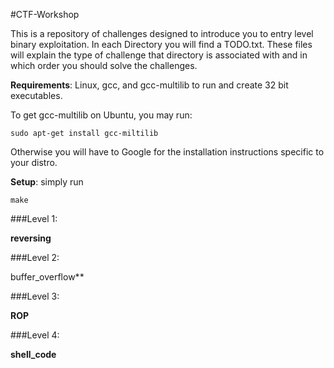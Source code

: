 #CTF-Workshop

This is a repository of challenges designed to introduce you to entry level binary exploitation. In each Directory you will find a TODO.txt. These files will explain the type of challenge that directory is associated with and in which order you should solve the challenges.

**Requirements**:
    Linux, gcc, and gcc-multilib to run and create 32 bit executables.

To get gcc-multilib on Ubuntu, you may run:

    sudo apt-get install gcc-miltilib

Otherwise you will have to Google for the installation instructions specific to your distro.

**Setup**:
    simply run 
    
    make


###Level 1:

**reversing**
    
###Level 2: 

buffer_overflow**

###Level 3: 

**ROP**

###Level 4:

**shell_code**

